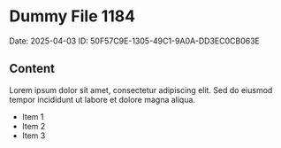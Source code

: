 # Dummy File 1184

Date: 2025-04-03
ID: 50F57C9E-1305-49C1-9A0A-DD3EC0CB063E

## Content

Lorem ipsum dolor sit amet, consectetur adipiscing elit.
Sed do eiusmod tempor incididunt ut labore et dolore magna aliqua.

* Item 1
* Item 2
* Item 3

